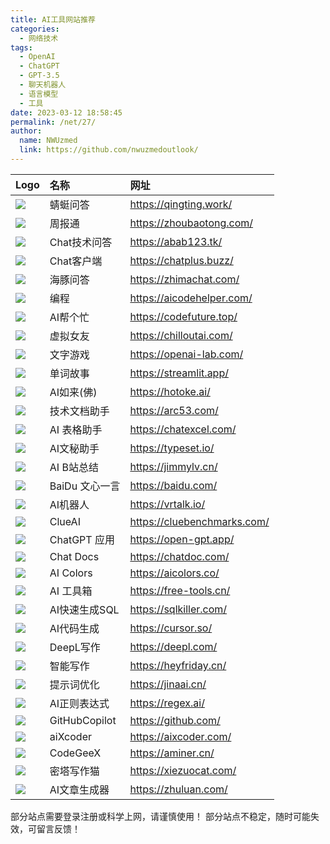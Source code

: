 ```yaml
---
title: AI工具网站推荐
categories: 
  - 网络技术
tags: 
  - OpenAI
  - ChatGPT
  - GPT-3.5
  - 聊天机器人
  - 语言模型
  - 工具
date: 2023-03-12 18:58:45
permalink: /net/27/
author: 
  name: NWUzmed
  link: https://github.com/nwuzmedoutlook/
---
```


| Logo                                                                         | 名称           | 网址                        |
|:---------------------------------------------------------------------------- |:-------------- |:--------------------------- |
| ![](https://st.ai55.cc/favicon/qingting.work.png)                            | 蜻蜓问答       | https://qingting.work/      |
| ![](https://st.ai55.cc/favicon/zhoubaotong.com.ico)                          | 周报通         | https://zhoubaotong.com/    |
| ![](https://st.ai55.cc/favicon/abab123.tk.png)                               | Chat技术问答   | https://abab123.tk/         |
| ![](https://st.ai55.cc/favicon/chatplus.app.ico)                             | Chat客户端     | https://chatplus.buzz/      |
| ![](https://st.ai55.cc/favicon/zhimachat.com.ico)                            | 海豚问答       | https://zhimachat.com/      |
| ![](https://favicon.zhusl.com/ico?url=aicodehelper.com)                      | 编程           | https://aicodehelper.com/   |
| ![](https://st.ai55.cc/favicon/codefuture.top.png)                           | AI帮个忙       | https://codefuture.top/     |
| ![](https://st.ai55.cc/favicon/chilloutai.com.png)                           | 虚拟女友       | https://chilloutai.com/     |
| ![](https://st.ai55.cc/favicon/openai-lab.com.svg)                           | 文字游戏       | https://openai-lab.com/     |
| ![](https://st.ai55.cc/favicon/streamlit.app.png)                            | 单词故事       | https://streamlit.app/      |
| ![](https://favicon.zhusl.com/ico?url=hotoke.ai)                             | AI如来(佛)     | https://hotoke.ai/          |
| ![](https://st.ai55.cc/favicon/arc53.com.ico)                                | 技术文档助手   | https://arc53.com/          |
| ![](https://st.ai55.cc/favicon/chatexcel.com.png)                            | AI 表格助手    | https://chatexcel.com/      |
| ![](https://st.ai55.cc/favicon/typeset.io.svg)                               | AI文秘助手     | https://typeset.io/         |
| ![](https://st.ai55.cc/favicon/jimmylv.cn.svg)                               | AI B站总结     | https://jimmylv.cn/         |
| ![](https://st.ai55.cc/favicon/yiyan.baidu.com.ico)                          | BaiDu 文心一言 | https://baidu.com/          |
| ![](https://st.ai55.cc/favicon/vrtalk.io.ico)                                | AI机器人       | https://vrtalk.io/          |
| ![](https://st.ai55.cc/favicon/cluebenchmarks.com.png)                       | ClueAI         | https://cluebenchmarks.com/ |
| ![](https://st.ai55.cc/favicon/open-gpt.app.png)                             | ChatGPT 应用   | https://open-gpt.app/       |
| ![](https://st.ai55.cc/favicon/chatdoc.com.png)                              | Chat Docs      | https://chatdoc.com/        |
| ![](https://st.ai55.cc/favicon/aicolors.co.png)                              | AI Colors      | https://aicolors.co/        |
| ![](https://favicon.zhusl.com/ico?url=free-tools.cn)                         | AI 工具箱      | https://free-tools.cn/      |
| ![](https://st.ai55.cc/favicon/sqlkiller.com.png)                            | AI快速生成SQL  | https://sqlkiller.com/      |
| ![](https://st.ai55.cc/favicon/cursor.so.ico)                                | AI代码生成     | https://cursor.so/          |
| ![](https://st.ai55.cc/favicon/deepl.com.png)                                | DeepL写作      | https://deepl.com/          |
| ![](https://st.ai55.cc/favicon/heyfriday.cn.ico)                             | 智能写作       | https://heyfriday.cn/       |
| ![](https://st.ai55.cc/favicon/promptperfect.jinaai.cn.png)                  | 提示词优化     | https://jinaai.cn/          |
| ![](https://st.ai55.cc/favicon/regex.ai.ico)                                 | AI正则表达式   | https://regex.ai/           |
| ![](https://st.ai55.cc/favicon/github.svg)                                   | GitHubCopilot  | https://github.com/         |
| ![](https://st.ai55.cc/favicon/aixcoder.com.ico)                             | aiXcoder       | https://aixcoder.com/       |
| ![](https://st.ai55.cc/favicon/models.aminer.cn.ico)                         | CodeGeeX       | https://aminer.cn/          |
| ![](https://uranus-static.oss-accelerate.aliyuncs.com/xiezuocat/favicon.ico) | 密塔写作猫     | https://xiezuocat.com/      |
| ![](https://favicon.zhusl.com/ico?url=zhuluan.com)                           | AI文章生成器   | https://zhuluan.com/        |

部分站点需要登录注册或科学上网，请谨慎使用！
部分站点不稳定，随时可能失效，可留言反馈！